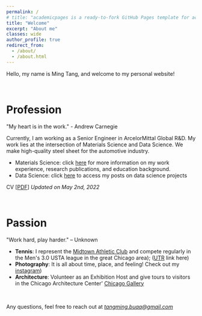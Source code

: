 ```yaml
---
permalink: /
# title: "academicpages is a ready-to-fork GitHub Pages template for academic personal websites"
title: "Welcome"
excerpt: "About me"
classes: wide
author_profile: true
redirect_from:
  - /about/
  - /about.html
---
```


<!-- # Welcome to my site! -->

Hello, my name is Ming Tang, and welcome to my personal website!

<br/>

# Profession
"My heart is in the work." - Andrew Carnegie

Currently, I am working as a Senior Engineer in ArcelorMittal Global R&D. My work lies at the intersection of Materials Science and Data Science. We make high-quality steel sheet for the automotive industry.
- Materials Science: click [here](https://tangming2008.github.io//cv/) for more information on my work experience, research publications, and  education background.
- Data Science: click [here](https://tangming2008.github.io//portfolio/) to access my posts on data science projects

CV [[PDF](/files/CV_MingTang.pdf)]  *Updated on May 2nd, 2022*

<br/>

# Passion
"Work hard, play harder." – Unknown

- **Tennis**: I represent the [Midtown Athletic Club](https://www.midtown.com/tennis) and compete regularly in the Men's 3.0 USTA league in the great Chicago area); ([UTR](https://app.universaltennis.com/profiles/2947726) link here)
- **Photography**: It is all about time, place, and feeling! Check out my [instagram](https://www.instagram.com/tangming2008/?hl=en))
- **Architecture**: Volunteer as an Exhibition Host and give tours to visitors in the Chicago Architecture Center' [Chicago Gallery](https://www.architecture.org/exhibits/exhibit/chicago-gallery/)

<br/>

Any questions, feel free to reach out at *tangming.buaa@gmail.com*

<!--
* Work hard and play harder
-->
